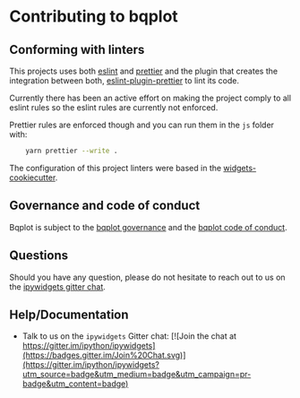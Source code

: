 # Contributing to bqplot

## Conforming with linters

This projects uses both [eslint](https://eslint.org/) and [prettier](https://github.com/prettier/prettier) and the plugin that creates the integration between both, [eslint-plugin-prettier](https://github.com/prettier/eslint-plugin-prettier) to lint its code.

Currently there has been an active effort on making the project comply to all eslint rules so the eslint rules are currently not enforced.

Prettier rules are enforced though and you can run them in the `js` folder with:

```bash
    yarn prettier --write .
```

The configuration of this project linters were based in the [widgets-cookiecutter](https://github.com/jupyter-widgets/widget-ts-cookiecutter/tree/master/%7B%7Bcookiecutter.github_project_name%7D%7D).

## Governance and code of conduct

Bqplot is subject to the [bqplot governance](https://github.com/bqplot/governance/blob/master/governance.md) and the [bqplot code of conduct](https://github.com/bqplot/governance/blob/master/code_of_conduct.md).

## Questions

Should you have any question, please do not hesitate to reach out to us on the [ipywidgets gitter chat](https://gitter.im/jupyter-widgets/Lobby).

## Help/Documentation

- Talk to us on the `ipywidgets` Gitter chat: [![Join the chat at https://gitter.im/ipython/ipywidgets](https://badges.gitter.im/Join%20Chat.svg)](https://gitter.im/ipython/ipywidgets?utm_source=badge&utm_medium=badge&utm_campaign=pr-badge&utm_content=badge)
